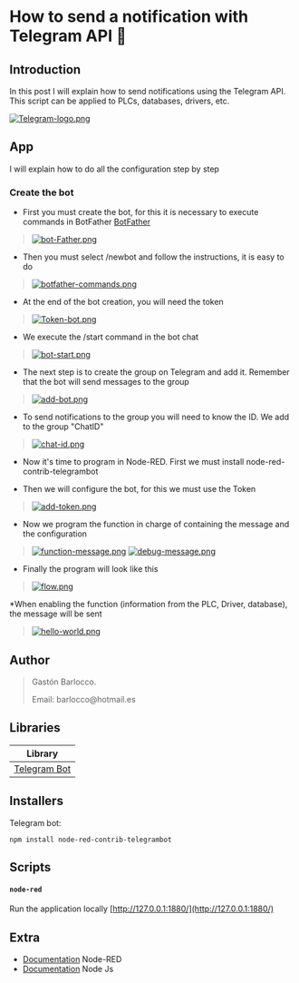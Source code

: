 # How to send a notification with Telegram API :calling:

## Introduction
In this post I will explain how to send notifications using the Telegram API. This script can be applied to PLCs, databases, drivers, etc.

[![Telegram-logo.png](https://i.postimg.cc/3wq0vqVJ/Telegram-logo.png)](https://postimg.cc/SXWK0gmw)

## App
I will explain how to do all the configuration step by step

### Create the bot

* First you must create the bot, for this it is necessary to execute commands in BotFather [BotFather](https://telegram.me/BotFather)
> [![bot-Father.png](https://i.postimg.cc/Y0RdMkDC/bot-Father.png)](https://postimg.cc/XBZfgM0R)

* Then you must select /newbot  and follow the instructions, it is easy to do
>  [![botfather-commands.png](https://i.postimg.cc/rpv40bRC/botfather-commands.png)](https://postimg.cc/QBJCvfbH)

* At the end of the bot creation, you will need the token
> [![Token-bot.png](https://i.postimg.cc/fTLbsCJw/Token-bot.png)](https://postimg.cc/5jhJqwBG)

* We execute the /start command in the bot chat
> [![bot-start.png](https://i.postimg.cc/C1SFQH3p/bot-start.png)](https://postimg.cc/zL2ZLWDx)

* The next step is to create the group on Telegram and add it. Remember that the bot will send messages to the group
> [![add-bot.png](https://i.postimg.cc/xdqGbMxY/add-bot.png)](https://postimg.cc/06RKTM1H)

* To send notifications to the group you will need to know the ID. We add to the group "ChatID"
> [![chat-id.png](https://i.postimg.cc/59ptDT97/chat-id.png)](https://postimg.cc/7bGD2B20)

* Now it's time to program in Node-RED. First we must install node-red-contrib-telegrambot

* Then we will configure the bot, for this we must use the Token
> [![add-token.png](https://i.postimg.cc/LXbb1mBQ/add-token.png)](https://postimg.cc/yg0jq4G0)

* Now we program the function in charge of containing the message and the configuration
> [![function-message.png](https://i.postimg.cc/dt2czT9q/function-message.png)](https://postimg.cc/nChWmr55)
> [![debug-message.png](https://i.postimg.cc/hvR3rp6V/debug-message.png)](https://postimg.cc/62z06L9Q)

* Finally the program will look like this
> [![flow.png](https://i.postimg.cc/MKxFf3yS/flow.png)](https://postimg.cc/kD1ckc11)

*When enabling the function (information from the PLC, Driver, database), the message will be sent
> [![hello-world.png](https://i.postimg.cc/tC22Zqq3/hello-world.png)](https://postimg.cc/kBRxLdtG)


## Author
> <p>Gastón Barlocco. </p>
> <p>Email: barlocco@hotmail.es </p>


## Libraries

| Library                                                                       |                                                                      
| ----------------------------------------------------------------------------- |             
| [Telegram Bot](https://flows.nodered.org/node/node-red-contrib-telegrambot)   | 



## Installers

Telegram bot:
``` 
npm install node-red-contrib-telegrambot
```

## Scripts

#### `node-red`
Run the application locally
[http://127.0.0.1:1880/](http://127.0.0.1:1880/)



## Extra
* [Documentation](https://nodered.org) Node-RED
* [Documentation](https://nodejs.org/es/) Node Js
